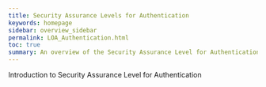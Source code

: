```yaml
---
title: Security Assurance Levels for Authentication
keywords: homepage
sidebar: overview_sidebar
permalink: LOA_Authentication.html
toc: true
summary: An overview of the Security Assurance Level for Authentication for Care Access Service (CAS).
---
```


Introduction to Security Assurance Level for Authentication